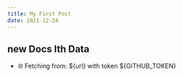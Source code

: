 ```yaml
---
title: My First Post
date: 2021-12-24
---
```


## new Docs Ith Data

- 🌐 Fetching from: ${url} with token ${GITHUB_TOKEN}

